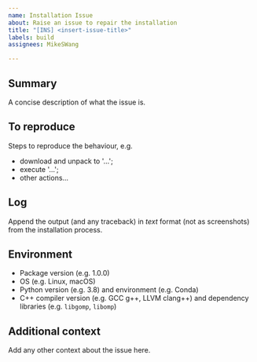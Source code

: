 ```yaml
---
name: Installation Issue
about: Raise an issue to repair the installation
title: "[INS] <insert-issue-title>"
labels: build
assignees: MikeSWang

---
```


## Summary

A concise description of what the issue is.


## To reproduce

Steps to reproduce the behaviour, e.g.
- download and unpack to '...';
- execute '...';
- other actions...


## Log

Append the output (and any traceback) in _text_ format (not as screenshots)
from the installation process.


## Environment

- Package version (e.g. 1.0.0)
- OS (e.g. Linux, macOS)
- Python version (e.g. 3.8) and environment (e.g. Conda)
- C++ compiler version (e.g. GCC g++, LLVM clang++) and dependency
  libraries (e.g. ``libgomp``, ``libomp``)


## Additional context

Add any other context about the issue here.
